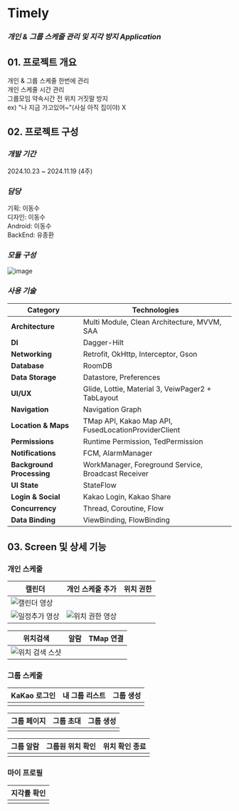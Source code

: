 # Timely
### ***개인 & 그룹 스케줄 관리 및 지각 방지 Application***
## 01. 프로젝트 개요
개인 & 그룹 스케줄 한번에 관리     
개인 스케줄 시간 관리   
그룹모임 약속시간 전 위치 거짓말 방지    
  ex) "나 지금 가고있어~"(사실 아직 집이야) X   

## 02. 프로젝트 구성
### ***개발 기간***   
2024.10.23 ~ 2024.11.19 (4주)

### ***담당***   
기획: 이동수    
디자인: 이동수    
Android: 이동수   
BackEnd: 유종환   
 
### ***모듈 구성***
![image](https://github.com/user-attachments/assets/84a1a595-3903-4e5e-afd4-44a9203231a8)

### ***사용 기술***
| **Category** | **Technologies** |
| --- | --- |
| **Architecture** | Multi Module, Clean Architecture, MVVM, SAA |
| **DI** | Dagger-Hilt |
| **Networking** | Retrofit, OkHttp, Interceptor, Gson|
| **Database** | RoomDB |
| **Data Storage** |  Datastore, Preferences |
| **UI/UX** | Glide, Lottie, Material 3, VeiwPager2 + TabLayout |
| **Navigation** | Navigation Graph |
| **Location & Maps** | TMap API, Kakao Map API, FusedLocationProviderClient |
| **Permissions** | Runtime Permission, TedPermission |
| **Notifications** | FCM, AlarmManager |
| **Background Processing** | WorkManager, Foreground Service, Broadcast Receiver |
| **UI State** |StateFlow|
| **Login & Social** | Kakao Login, Kakao Share |
| **Concurrency** | Thread, Coroutine, Flow |
| **Data Binding** | ViewBinding, FlowBinding |

## 03. Screen 및 상세 기능
### 개인 스케줄
| 캘린더| 개인 스케줄 추가 | 위치 권한 |
|---|---|---|
|![캘린더 영상](https://github.com/user-attachments/assets/0518bf5d-06f5-437b-9179-0b444b0aa15b)
 | ![일정추가 영상](https://github.com/user-attachments/assets/2f11083f-cdd0-463a-93a2-dfa0c056e66d) | ![위치 권한 영상 ](https://github.com/user-attachments/assets/4b54ed15-e7cb-4afb-a4b5-0fbd2cc02075)|


| 위치검색 | 알람 | TMap 연결|
|---|---|---|
|![위치 검색 스샷](https://github.com/user-attachments/assets/b03aa7db-26ab-4f81-954d-923490316161)| | |

### 그룹 스케줄
| KaKao 로그인 | 내 그룹 리스트 | 그룹 생성 |
|---|---|---|
||||

| 그룹 페이지 | 그룹 초대 | 그룹 생성 |
|---|---|---|
|||

| 그룹 알람 | 그룹원 위치 확인 | 위치 확인 종료 |
|---|---|---|
|||

### 마이 프로필
| 지각률 확인 |
|---|
||


